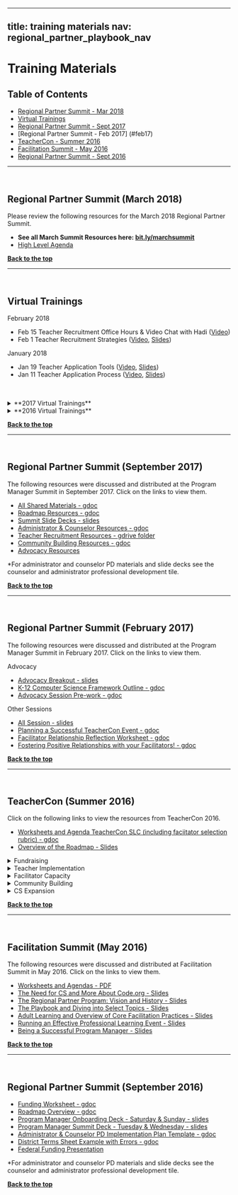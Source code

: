 <meta name="robots" content="noindex">

---
title: training materials
nav: regional_partner_playbook_nav
---

<a id="top"></a>
# Training Materials

## Table of Contents
- [Regional Partner Summit - Mar 2018](#mar18)
- [Virtual Trainings](#virtual)
- [Regional Partner Summit - Sept 2017](#sept17)
- [Regional Partner Summit - Feb 2017] (#feb17)
- [TeacherCon - Summer 2016](#teachercon16)
- [Facilitation Summit - May 2016](#fac16)
- [Regional Partner Summit - Sept 2016](#sept16)



________________
<a id="mar18"></a>
<br/>

## Regional Partner Summit (March 2018)
Please review the following resources for the March 2018 Regional Partner Summit. 

- **See all March Summit Resources here: <a href="http://bit.ly/marchsummit" target=_blank>bit.ly/marchsummit</a>**
- [High Level Agenda](https://docs.google.com/document/d/1FH4zGhL-zrP5dP6KyLspZ5xWWAV1-ApLxWGavyw0Z2U/edit)

[**Back to the top**](#top)
<br/>

________________
<a id="virtual"></a>
<br/>
## Virtual Trainings


February 2018

- Feb 15 Teacher Recruitment Office Hours & Video Chat with Hadi ([Video](https://zoom.us/recording/play/zhCfZbsJmnYHyNbLHu45FbO7Hb5Q5-frDAEMcU9xEc3mQMS91AGbXBzQW2C9RYKR))
- Feb 1 Teacher Recruitment Strategies ([Video](https://code.zoom.us/recording/play/1zNBEQIEdZz1mNF1ZB1dfMc712T8QZytT8S3-9HKcinn7aL8SHdwLLaE9Ufd2j0Q), [Slides](https://drive.google.com/drive/folders/1KZBZvHP9OwDm_4VqOp6v-i7ICvivnGzo))

January 2018

- Jan 19 Teacher Application Tools ([Video](https://code.zoom.us/recording/play/YTF54MqiBk6352GrU7mClLIeZ8eZ91P-tsrXw7yp1g2mafp4x1GEOIvPFBMbslmg), [Slides](https://drive.google.com/drive/folders/1KZBZvHP9OwDm_4VqOp6v-i7ICvivnGzo))
- Jan 11 Teacher Application Process ([Video](https://code.zoom.us/recording/play/aEKJINsQA4uXqKqUx_gmk3V6neP24RusyC_0Rd9W1pwlDnDy5KSz5g0v_vIfG5eM), [Slides](https://drive.google.com/drive/folders/1KZBZvHP9OwDm_4VqOp6v-i7ICvivnGzo))
<br/>
<br/>

 <details>
    <summary>**2017 Virtual Trainings**</summary>
    <p>

December 2017  

  - Dec 12 TEALS & the CS Principles Classroom ([Video](https://code.zoom.us/recording/play/7YH4DmJAL5OutCqgRsE5-YORNg0RUP5Uu-c_KtcX0P-LS-ohu9wUfXJS-K_URZz6))

November 2017

  - Nov 1 (Group 3)  Facilitator Application Process Meeting ([Video] (https://code.zoom.us/recording/play/YZM2cTTmiqmj7j9Hbl4F01UOzb1SacQPAMeS6lT4dp8wRGkNmsDyTojAIPtuYtHg)
  - Nov 2 (Group 1 & 2)  Facilitator Application Process Meeting ([Video](https://code.zoom.us/recording/play/QmCDGnLI7rzNAfgh_S4UQAAEouzONxsxBr6bZG8GyAc9z5dXLA-rWbIm5rhZO3Jx))
  - Nov 6 (Group 1) Group 1 Partner Sustainability Planning & CS Fundamentals Program [Video](https://code.zoom.us/recording/play/GQyAdC4l3EvCTxJ0Vqmm8Ut3KzwdYw2H8pjbAU7DQRpUVatwh50iUciZJtJxfIQj?autoplay=true)
  - Nov 7 (Group 2 & 3) CS Fundamentals Program Meeting [Video](https://code.zoom.us/recording/play/1Wv_0js9OWADSq-Si10Ap5xxAHIRGsSiRAcZd-LpHYz1xgTIM7JjNX8_e1cDbfgL)
  - Nov 29 (Group 3) Facilitator Interview Process Virtual Meeting [Video](https://code.zoom.us/recording/play/1FfVGNpYtTgCJp6k7OoPwsNWThfsFJY0tKs1j6Dmkv0PJg3Uv7FeHk42C3Lr33bY)
  - Nov 30 (Group 1 & 2) Facilitator Interview Process Virtual Meeting [Video] (https://code.zoom.us/recording/play/526dKZPrGxY2Qt53dnzjwQ5ZZsymMl-E_FY9uA5Fee5_9omgEuADdaI0IY4hxDBd)

October 2017

  - October 19, 2017 Hour of Code Meeting ([Video](https://code.zoom.us/recording/play/wivm29HGNRKwHjj9lbija7G0Oo6HX_J4AvWh0kYMOt5MRlgct7P-_Nwp0ZC-fPkl))

September 2017

  - Sept 14 (Group 3) Welcome Webinar [Video](http://videos.code.org/plp/new-partner.mp4)

May 2017:

  - Annual Report Q&A [Video](http://videos.code.org/Annual_Report_Template_QandA.mp4)

April 2017:

  - Reviewing the CSP Local Leads Training [Video](http://videos.code.org/plp/Reviewing_the_CSP_Local_Leads_Training.mp4), [Slides](https://docs.google.com/presentation/d/1KlRbs_u-tZ3s0_vp61pvqPOi3HyxbNTBSmfJ4syqvaY/view#)

March 2017:

  - Guest Speaker Series: NCWIT [Video](http://videos.code.org/plp/NCWIT_March17.mp4), [Slides](https://docs.google.com/presentation/d/1nxC--kbLdFF41laOZqKFmKjMZmfsFUMAwf2VZkF59q4/edit)
  - CS Principles Webinar for Teachers [Video](http://videos.code.org/plp/3-28-2017_CSPrinciples_Webinar.mp4)

January 2017:                                            

  - How to Review Teacher Applications [Video](https://videos.code.org/teacher/Teacher+Application+Review+Process.mp4), [Slides](https://docs.google.com/presentation/d/11bDnl_ekOspmJ4cVhShvoRQ3k0GVq0DeSWpRPx56CJg/edit?usp=sharing)
  - CSP Teacher Application Process for Local Workshops [Video](http://videos.code.org/cs-principles/CSP-teacher-application-process-for-local-workshops.mp4), [Slides](https://docs.google.com/presentation/d/1SHF7pfrJmFt53Cp6GRpvw6VIo93x4euT-InYWYfe8Q4/edit?usp=sharing)
  - Guest Speaker Series: TEALS [Video](http://videos.code.org/plp/Guest+Speaker_TEALS.mp4), [Slides](https://docs.google.com/presentation/d/1IgAynJuCVKy1EW5vZBpNvVn4xOIADDISNfg-LKLli5M/edit?usp=sharing)
<br/>
</p>
</details>

  <details>
    <summary>**2016 Virtual Trainings**</summary>
    <p>

  December 2016:

  - Teacher Application Process Overview [Video](https://videos.code.org/teacher/Teacher+Application+Process.mp4)
  - Teacher Application Process Overview [Slides](https://docs.google.com/presentation/d/1DC5Unjuy7p5K50MIJai5s-jnhexYFlIUZKkAGNqLLp4/edit?usp=sharing)

  November 2016:

  - Facilitator Selection Process [Video](http://videos.code.org/plp/facilitator-application-process.mp4)
  - Facilitator Selection Process [Slides](https://docs.google.com/presentation/d/12ZZ3hyVzjmhv3ymjrOKstbVptteAneMFOJkOog6jMD8/edit#slide=id.g18aec17c00_6_25)
  - How to Run a Virtual Administrator and Counselor PD [Video](http://videos.code.org/plp/admin-counselor-virtual-PD.mp4)
  - How to Run a Virtual Administrator and Counselor PD [Slides](https://www.dropbox.com/s/jo8r385x38bx8j6/Running%20a%20Virtual%20Training.pptx?dl=0)
  - K-12 CS Framework [Video](http://videos.code.org/plp/k12-cs-framework.mp4)

  October 2016:

  - Supplies for Counselor and Administrator PD - [Video](http://videos.code.org/plp/counselor_administrator_supplies.mp4)
  - Supplies for Counselor and Administrator PD - [Slides](https://docs.google.com/presentation/d/1RQeBL7rTcWnqzM48xNv8f1J3da5OVboekLJyw3_WeSk/edit#slide=id.gb846b8ce1_0_5)
  - Hour of Code - [Slides](https://docs.google.com/presentation/d/12NF2r50USaxA7gReTFvBTv-6ggJ0wQHmj8HMPHQ0lNA/edit#slide=id.g1817931dd1_0_0)
  - How to Use Slack - [Video](http://videos.code.org/plp/how-to-use-slack.mp4)
  - How to Use Slack - [Slides](https://docs.google.com/presentation/d/1Rjm0-xrzJUWZHXqwjUkk166P-PeuFKpe9EEQK3RmNJY/edit#slide=id.gb846b8ce1_0_5)
  - Overview of CS Discoveries - [Video](http://videos.code.org/plp/cs-discoveries-program-overview.mp4)
  - Overview of CS Discoveries - [Slides](https://docs.google.com/presentation/d/1MNqdPQK6hIHxIHav5BHgp8_SVCfWmAZwQXhi1Kl-laI/edit#slide=id.g13d52b2d7c_0_159)

  August 18, 2016:

  - August Office Hours - [Video](http://videos.code.org/plp/august-2016-office-hours.mp4)
  - August Office Hours - [Slides](https://docs.google.com/presentation/d/1CeK0psIdGuN_IePSXIcZLO4jCgIt60Qc07pA5scp9vs/edit#slide=id.g164738a879_0_0)

  July 7, 2016:

  - White House Fundraising Event - [Video](http://videos.code.org/plp/september-event-guidelines.mp4)<br/>
  - White House Fundraising Event - [Slides](https://docs.google.com/presentation/d/10gksywQToajBiQNLDE7Kx7TNBiP6Co4UhQhQDc39jJs/edit?usp=sharing)

  June 2016:

- June Office Hours - [Video](http://videos.code.org/plp/june-2016-monthly-call.mp4)
<br/>
</p>
</details>

[**Back to the top**](#top)
<br/>


________________
<a id="sep17"></a>
<br/>

## Regional Partner Summit (September 2017)
The following resources were discussed and distributed at the Program Manager Summit in September 2017. Click on the links to view them.

- [All Shared Materials - gdoc](https://docs.google.com/document/d/13dRhROZgL_tZBoKXUU9Swm4sh6nWDpGeSTl9E6QuxHo/edit#heading=h.c2i0yyvtpfgx)
- [Roadmap Resources - gdoc](https://docs.google.com/document/d/13dRhROZgL_tZBoKXUU9Swm4sh6nWDpGeSTl9E6QuxHo/edit#heading=h.riwa5i71x8ry)
- [Summit Slide Decks -  slides](https://drive.google.com/drive/folders/0B--JVbz2FK4mTzM4THVlMWJ5aVU)
- [Administrator & Counselor Resources - gdoc](https://docs.google.com/document/d/13dRhROZgL_tZBoKXUU9Swm4sh6nWDpGeSTl9E6QuxHo/edit#heading=h.uj2zfxbklfg1)
- [Teacher Recruitment Resources - gdrive folder](https://drive.google.com/drive/folders/0B8rnk5_Nm9aXaF8tNE1QbkN6NTQ)
- [Community Building Resources - gdoc](https://docs.google.com/document/d/1zdolbbIN8hQzfdivqHWTzNR-WdYQ8U3U19UTpYb20Wk/edit?ts=59c53f15)
- [Advocacy Resources](https://docs.google.com/document/d/13dRhROZgL_tZBoKXUU9Swm4sh6nWDpGeSTl9E6QuxHo/edit#heading=h.c2i0yyvtpfgx)

*For administrator and counselor PD materials and slide decks see the counselor and administrator professional development tile.

[**Back to the top**](#top)
<br/>
________________
<a id="feb17"></a>
<br/>

## Regional Partner Summit (February 2017)
The following resources were discussed and distributed at the Program Manager Summit in February 2017. Click on the links to view them.

Advocacy

- [Advocacy Breakout - slides](https://docs.google.com/a/code.org/presentation/d/19gWTMaYhO9f4PcaPXFS3G2S7CbT9o-874OLPHMHXwog/edit?usp=sharing)
- [K-12 Computer Science Framework Outline - gdoc](https://docs.google.com/document/d/1fYlxH7k9pVS5lFfr9c-eg23JALd5MzIlAMrhsuodV28/edit?usp=sharing)
- [Advocacy Session Pre-work - gdoc](https://docs.google.com/document/d/14B4-rsWAGq6YvriTIYKh9re1tr6TyUaGznLFcxeCev4/edit?usp=sharing)

Other Sessions

- [All Session - slides](https://docs.google.com/presentation/d/1LezR-Li5LRmwvFmz3-O_kinG8FTO5BBcfZ6Nd45kvdo/edit?usp=sharing)
- [Planning a Successful TeacherCon Event - gdoc](https://docs.google.com/document/d/1sQUwcJbAPNxnVdsrPoEdnRtTpJvckVtdTm1D5oqAoqo/edit?usp=sharing)
- [Facilitator Relationship Reflection Worksheet - gdoc](https://docs.google.com/document/d/1yYzXR0pvFfll62s6S6zvtF7ZZI5VF1aJranL8cVC73o/edit?usp=sharing)
- [Fostering Positive Relationships with your Facilitators! - gdoc](https://docs.google.com/document/d/14wOwufNtLnA2T83P-OjpCanHZi0act0VmypGo2ifHfc/edit?usp=sharing)

[**Back to the top**](#top)
<br/>
________________
<a id="teachercon16"></a>
<br/>
## TeacherCon (Summer 2016)
Click on the following links to view the resources from TeacherCon 2016.<br>

- [Worksheets and Agenda TeacherCon SLC (including faciitator selection rubric) - gdoc](https://docs.google.com/document/d/1qa_NKPiaGGCWfEexrwwk7GSO8vMQbyYGJE1lDmyt714/edit?usp=sharing)
- [Overview of the Roadmap - Slides](https://docs.google.com/presentation/d/1XzZm6Z10bHq2jtMrDyOzY0A21j8so0hLnyUcfPO6MZ8/edit?usp=sharing)<br/>

<details>
  <summary>Fundraising</summary>
  <p>

- [Exploring the Fundraising Playbook - Slides](https://docs.google.com/presentation/d/1QDzxylUW_Nbp0nzvnSsa8lSVI-63fFoCD0CMF48zpd8/edit?usp=sharing)
- [Fundraising Examples from the Field - CodeVA - Slides](https://docs.google.com/presentation/d/1k6c-v6HhexjJ5u0Rqknc3X1JrHK62Aqk_6kK33UFQ6c/edit?usp=sharing)
- [Fundraising Examples from the Field - SFAZ and GCU - Slides](https://docs.google.com/presentation/d/1iPT_iiAIFD1t73dcRFtuI-VIze7aYLXso563M8vLvxM/edit?usp=sharing)
- [Building Your Funding Roadmap - Slides](https://docs.google.com/presentation/d/10wfV9wzbO1TM_E80TKYNAE-hsTy_RmZavbDrica0KXE/edit?usp=sharing)
<br/>
</p>
</details>

<details>
  <summary>Teacher Implementation</summary>
  <p>

- [How to Keep Teachers Implementing - Broward - Slides](https://docs.google.com/presentation/d/1NuUhD0m0_dIaynB34ePqFJYZUf1t-b1C-wyMcAixsns/edit?usp=sharing)
- [Power of 21 Activity Responses from Atlanta - How can we keep teachers implementing? - gdoc](https://docs.google.com/document/d/1eE-zj_NDiIITbM1c4jElFo4_XV8EfI8lhQQH3a9KFiQ/edit?usp=sharing)
- [How to Keep Teachers Implementing - IDLA - Slides](https://docs.google.com/presentation/d/1f097R6E4Qsx_hycKWlbNvNXahDTOk0WD0-dsqQA-75w/edit?usp=sharing)
- [IDLA Exemplar - CS Pathways - PDF](https://drive.google.com/open?id=0B_RYFwL0skolbzR4NFFEWnpGMXNBd1Q3X2M4aDlMdUU0X0Rr)
- [IDLA Exemplar - What We've Accomplish - PDF](https://drive.google.com/file/d/0B_RYFwL0skoldmpFelpJcHo0RUJxcndzSUo5OXpKQWQ2NHR3/view?usp=sharing)
- [Building Your Teacher Implementation Roadmap - Slides](https://docs.google.com/presentation/d/1OrcEOWndHgfYlCItbfgDB4LILAmG8PT29fq0ARO-JgQ/edit?usp=sharing)
<br/>
</p>
</details>

<details>
  <summary>Facilitator Capacity</summary>
  <p>

- [How Code.org Works With Facilitators - Slides](https://docs.google.com/presentation/d/1mbFc3tnLzjTdQBgAokTtfuCGoe0zGGAiyWP6CsKsvbI/edit?usp=sharing)
- [Building Your Facilitator Capacity Roadmap - Slides](https://docs.google.com/presentation/d/1NfId_1wNwR7AnLbzG38saPbkBb5vwm1GPmBZ1HxIWzA/edit?usp=sharing)
<br/>
</p>
</details>

<details>
  <summary>Community Building</summary>
  <p>

- [Examples of Community Building - Code Interactive - Slides](https://docs.google.com/presentation/d/1XIb124xm3UX-NYwNnCiofpU_ZZCtsnHvvbL0IadJ4hM/edit?usp=sharing)
- [Examples of Community Building - 9 Dots, Nextech and RUSMP - Slides](https://docs.google.com/presentation/d/1YzXn87OOJbxOxamUZccubnMiT1vkwIrINGQ68bNhNN4/edit?usp=sharing)
- [Building your Community Roadmap - Slides](https://docs.google.com/presentation/d/1xfvG8scD4jVRlaNAcpOhctIAHra-9VctpyoLx9PbcKE/edit?usp=sharing)
<br/>
</p>
</details>

<details>
  <summary>CS Expansion</summary>
  <p>

- [Overview of how Code.org recruited districts - Slides](https://docs.google.com/presentation/d/1q7WUYBxrVEOd02r-1ybTsrcA7Tq2j4RtwH13Ej3rnIY/edit?usp=sharing)
- [Examples: Partnering with School Districts - Orlando Science Center - Slides](https://docs.google.com/presentation/d/1UgEjboAy_T0ajXcUmhW-BY-jtIDW1XsbScQN3xGWLJQ/edit?usp=sharing)
- [Example: Partnering with School Districts - Utah - Slides](https://docs.google.com/presentation/d/1jfFVYLy7oJoeCwhEmv86p5E9CoPmSb8FziwiE6lHZrw/edit?usp=sharing)
- [Building your CS Expansion Roadmap - Slides](https://docs.google.com/presentation/d/1HMLVhOU7R5B0M6w-xVA68g2isXo07PHuay6UnNsRT0M/edit?usp=sharing)
- [Administrator and Counselor PD Overview - Slides](https://docs.google.com/presentation/d/1rgA370lNX2L88S5sew5ZWThbBwXOlzSUVjb2Dcx-I84/edit?usp=sharing)
</p>
</details>

[**Back to the top**](#top)
<br/>

________________
<a id="fac16"></a>
<br/>

## Facilitation Summit (May 2016)
The following resources were discussed and distributed at Facilitation Summit in May 2016. Click on the links to view them.

- [Worksheets and Agendas - PDF](https://www.dropbox.com/s/vc587goy08xkdun/PLP%20Facilitation%20Summit%20Packet.pdf?dl=0)
- [The Need for CS and More About Code.org - Slides](https://docs.google.com/a/code.org/presentation/d/1v8gw4ooS3nH_e-eNnZqxnvQiopl0QJKRWdXhWoWzou4/edit?usp=sharing)<br/>
- [The Regional Partner Program: Vision and History - Slides](https://docs.google.com/a/code.org/presentation/d/14dSjRdXpYsWHL6YJAPFPbcp4VHnDIpGj8ICiZisYaJQ/edit?usp=sharing)<br/>
- [The Playbook and Diving into Select Topics - Slides](https://docs.google.com/a/code.org/presentation/d/1RNAyMXVJkg8Fov9j7P5Nv_uUyrM8tYWskdOEpo-HAAc/edit?usp=sharing)<br/>
- [Adult Learning and Overview of Core Facilitation Practices - Slides](https://docs.google.com/a/code.org/presentation/d/1Po-HfQyBISRv5RI5Yn57Xvc-RrWh5rbRi4RL1HbgthA/edit?usp=sharing)
- [Running an Effective Professional Learning Event - Slides](https://docs.google.com/a/code.org/presentation/d/148wkzac1rwnK-O6q3PqIYer87MjwlVHLDBENOdbfBmA/edit?usp=sharing)</br>
- [Being a Successful Program Manager - Slides](https://docs.google.com/a/code.org/presentation/d/1Q8m-DquU2ZtCpIFC4-Oxc1MrSViOvFq4quc9qeTYZGc/edit?usp=sharing)<br/>

[**Back to the top**](#top)
<br/>
________________
<a id="sept16"></a>
<br/>
## Regional Partner Summit (September 2016)
- [Funding Worksheet - gdoc](https://docs.google.com/document/d/1LnSNDbN44JuD6hXkaRnrDexQUQJiSJPI6f0Jg6JyeJc/edit)
- [Roadmap Overview - gdoc](https://docs.google.com/document/d/19Y3Fe_5ugdG62Ew_azv00ZbuWATD9JMLHUDDl55A4KY/edit)
- [Program Manager Onboarding Deck - Saturday & Sunday - slides](https://docs.google.com/presentation/d/1rV7Hg7iQy9okYgz3apl_KOQBLAO_EbllF0D1D0KLSj0/edit?usp=sharing)
- [Program Manager Summit Deck - Tuesday & Wednesday - slides](https://docs.google.com/presentation/d/1ZTxt18qi09BIqi6mO5QpIiHXllNL21t_8QNLDTYGXig/edit?usp=sharing)
- [Administrator & Counselor PD Implementation Plan Template - gdoc](https://docs.google.com/document/d/19dnV7dIDPp6354ynLFWZJy8H2vXiricFB_8LzTKQIg0/edit)
- [District Terms Sheet Example with Errors - gdoc](https://docs.google.com/document/d/1Gk3dpHgiH2D3tFS9nL-1k6ZwcfAfP6Op54shq-KWWBM/edit)
- [Federal Funding Presentation](https://docs.google.com/presentation/d/1vwYnMdc9pGWBZp6KBcObz7aq4rq6UBlP_TNlR8TIyyU/edit?usp=sharing)

*For administrator and counselor PD materials and slide decks see the counselor and administrator professional development tile.

[**Back to the top**](#top)
<br/>


